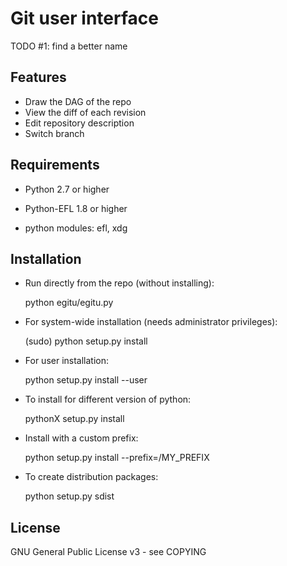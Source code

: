 Git user interface
==================

 TODO #1: find a better name

Features
--------
 * Draw the DAG of the repo
 * View the diff of each revision
 * Edit repository description
 * Switch branch


Requirements
------------

 * Python 2.7 or higher

 * Python-EFL 1.8 or higher

 * python modules: efl, xdg



Installation
------------
 * Run directly from the repo (without installing):

    python egitu/egitu.py

 * For system-wide installation (needs administrator privileges):

    (sudo) python setup.py install

 * For user installation:

    python setup.py install --user

 * To install for different version of python:

    pythonX setup.py install

 * Install with a custom prefix:

    python setup.py install --prefix=/MY_PREFIX

 * To create distribution packages:

    python setup.py sdist


License
-------
GNU General Public License v3 - see COPYING
